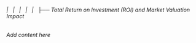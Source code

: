 ###### |   |   |   |   |   ├── Total Return on Investment (ROI) and Market Valuation Impact

*Add content here*